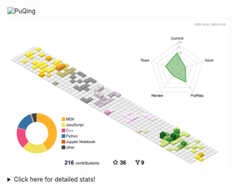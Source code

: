 ![PuQing](https://user-images.githubusercontent.com/27223114/171565019-9a56fae6-b08b-421f-99db-7e830da42371.png)

![](./profile-3d-contrib/profile-season-animate.svg)

<details>
<summary>Click here for detailed stats!</summary>

<!--START_SECTION:waka-->
![Lines of code](https://img.shields.io/badge/From%20Hello%20World%20I%27ve%20Written-802.6%20thousand%20lines%20of%20code-blue)

**🐱 My GitHub Data** 

> 📦 256.2 kB Used in GitHub's Storage 
 > 
> 🏆 170 Contributions in the Year 2023
 > 
> 🚫 Not Opted to Hire
 > 
> 📜 32 Public Repositories 
 > 
> 🔑 28 Private Repositories 
 > 
**I'm an Early 🐤** 

```text
🌞 Morning                415 commits         ████░░░░░░░░░░░░░░░░░░░░░   14.02 % 
🌆 Daytime                1455 commits        ████████████░░░░░░░░░░░░░   49.16 % 
🌃 Evening                287 commits         ██░░░░░░░░░░░░░░░░░░░░░░░   09.70 % 
🌙 Night                  803 commits         ███████░░░░░░░░░░░░░░░░░░   27.13 % 
```


📊 **This Week I Spent My Time On** 

```text
💬 Programming Languages: 
Python                   13 hrs 30 mins      ████████████████████░░░░░   81.18 % 
YAML                     1 hr 11 mins        ██░░░░░░░░░░░░░░░░░░░░░░░   07.17 % 
Jupyter Notebook         55 mins             █░░░░░░░░░░░░░░░░░░░░░░░░   05.57 % 
Markdown                 13 mins             ░░░░░░░░░░░░░░░░░░░░░░░░░   01.30 % 
Bash                     10 mins             ░░░░░░░░░░░░░░░░░░░░░░░░░   01.04 % 

🔥 Editors: 
VS Code                  16 hrs 38 mins      █████████████████████████   100.00 % 

💻 Operating System: 
WSL                      15 hrs 51 mins      ████████████████████████░   95.34 % 
Linux                    31 mins             █░░░░░░░░░░░░░░░░░░░░░░░░   03.16 % 
Windows                  14 mins             ░░░░░░░░░░░░░░░░░░░░░░░░░   01.49 % 
```


<!--END_SECTION:waka-->
</details>
